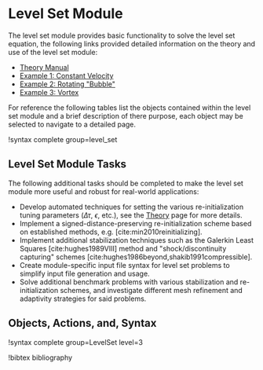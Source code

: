 # Level Set Module

The level set module provides basic functionality to solve the level set equation, the following
links provided detailed information on the theory and use of the level set module:

- [Theory Manual](level_set/theory.md)
- [Example 1: Constant Velocity](level_set/example_circle.md)
- [Example 2: Rotating "Bubble"](level_set/example_rotate.md)
- [Example 3: Vortex](level_set/example_vortex.md)

For reference the following tables list the objects contained within the level set module and a brief
description of there purpose, each object may be selected to navigate to a detailed page.

!syntax complete group=level_set

## Level Set Module Tasks

The following additional tasks should be completed to make the level
set module more useful and robust for real-world applications:

- Develop automated techniques for setting the various re-initialization tuning parameters ($\Delta
  \tau$, $\epsilon$, etc.), see the [Theory](level_set/theory.md) page for more details.
- Implement a signed-distance-preserving re-initialization scheme based on established methods,
  e.g. [cite:min2010reinitializing].
- Implement additional stabilization techniques such as the Galerkin Least Squares
  [cite:hughes1989VIII] method and "shock/discontinuity capturing" schemes
  [cite:hughes1986beyond,shakib1991compressible].
- Create module-specific input file syntax for level set problems to simplify input file generation
  and usage.
- Solve additional benchmark problems with various stabilization and re-initialization schemes, and
    investigate different mesh refinement and adaptivity strategies for said problems.

## Objects, Actions, and, Syntax

!syntax complete group=LevelSet level=3

!bibtex bibliography
